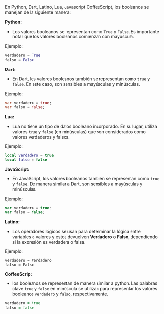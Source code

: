 En Python, Dart, Latino, Lua, Javascript CoffeeScript, los booleanos se manejan de la siguiente manera:

**Python:**
- Los valores booleanos se representan como `True` y `False`. Es importante notar que los valores booleanos comienzan con mayúscula.

Ejemplo:
```python
verdadero = True
falso = False
```

**Dart:**
- En Dart, los valores booleanos también se representan como `true` y `false`. En este caso, son sensibles a mayúsculas y minúsculas.

Ejemplo:
```dart
var verdadero = true;
var falso = false;
```

**Lua:**
- Lua no tiene un tipo de datos booleano incorporado. En su lugar, utiliza valores `true` y `false` (en minúsculas) que son considerados como valores verdaderos y falsos.

Ejemplo:
```lua
local verdadero = true
local falso = false
```

**JavaScript:**
- En JavaScript, los valores booleanos también se representan como `true` y `false`. De manera similar a Dart, son sensibles a mayúsculas y minúsculas.

Ejemplo:
```javascript
var verdadero = true;
var falso = false;
```


**Latino:**
- Los operadores lógicos se usan para determinar la lógica entre variables o valores y estos devuelven **Verdadero** o **Falso**, dependiendo si la expresión es verdadera o falsa.

Ejemplo:
```latino
verdadero = Verdadero 
falso = Falso 
```


**CoffeeScrip:** 
- los booleanos se representan de manera similar a python. Las palabras clave `true` y `false` en minúscula se utilizan para representar los valores booleanos `verdadero` y `falso`, respectivamente. 

```coffeescript
verdadero = true
falso = false
```

